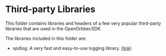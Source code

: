 # Third-party Libraries

This folder contains libraries and headers of a few very popular third-party libraries that are used in the OpenOrbbecSDK.

The libraries included in this folder are:

- spdlog: A very fast and easy-to-use logging library. [(link)](https://github.com/gabime/spdlog)